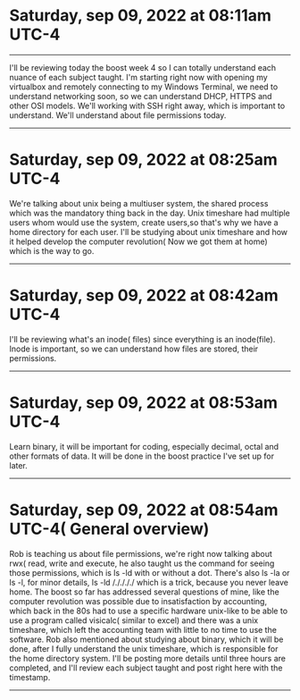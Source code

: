 # Saturday, sep 09, 2022 at 08:11am UTC-4

-----
I'll be reviewing today the boost week 4 so I can totally understand each nuance of each subject taught. I'm starting right now with opening my virtualbox and remotely
connecting to my Windows Terminal, we need to understand networking soon, so we can understand DHCP, HTTPS and other OSI models. We'll working with SSH right away, which is important to understand. We'll understand about file permissions today.

----

# Saturday, sep 09, 2022 at 08:25am UTC-4

We're talking about unix being a multiuser system, the shared process which was the mandatory thing back in the day. Unix timeshare had multiple users whom would
use the system, create users,so that's why we have a home directory for each user. I'll be studying about unix timeshare and how it helped develop the computer
revolution( Now we got them at home) which is the way to go.

---

# Saturday, sep 09, 2022 at 08:42am UTC-4

I'll be reviewing what's an inode( files) since everything is an inode(file). Inode is important, so we can understand how files are stored, their permissions.

-----

# Saturday, sep 09, 2022 at 08:53am UTC-4

Learn binary, it will be important for coding, especially decimal, octal and other formats of data. It will be done in the boost practice I've set up for later.

----

# Saturday, sep 09, 2022 at 08:54am UTC-4( General overview)

Rob is teaching us about file permissions, we're right now talking about rwx( read, write and execute, he also taught us the command for seeing those permissions, which is ls -ld with or without a dot. There's also ls -la or ls -l, for minor details, ls -ld /././././ which is a trick, because you never leave home. The boost so far has addressed several questions of mine, like the computer revolution was possible due to insatisfaction by accounting, which back in the 80s had to use a 
specific hardware unix-like to be able to use a program called visicalc( similar to excel) and there was a unix timeshare, which left the accounting team with little to no time to use the software. Rob also mentioned about studying about binary, which it will be done, after I fully understand the unix timeshare, which is responsible for the home directory system. I'll be posting more details until three hours are completed, and I'll review each subject taught and post right here with the timestamp.

-----




